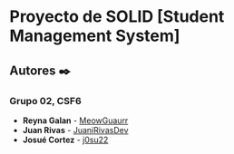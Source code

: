 # Proyecto de SOLID [**Student Management System**]
## Autores ✒️
### Grupo 02, __CSF6__
* **Reyna Galan** - [MeowGuaurr](https://github.com/MeowGuaurr)
* **Juan Rivas** - [JuaniRivasDev](https://github.com/juanirivasdev)
* **Josué Cortez** - [j0su22](https://github.com/j0su22)